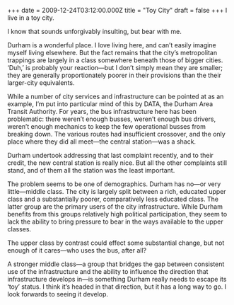 +++
date = 2009-12-24T03:12:00.000Z
title = "Toy City"
draft = false
+++
I live in a toy city.

I know that sounds unforgivably insulting, but bear with me.

Durham is a wonderful place. I love living here, and can’t easily
imagine myself living elsewhere. But the fact remains that the city’s
metropolitan trappings are largely in a class somewhere beneath those of
bigger cities. ‘Duh,’ is probably your reaction—but I don’t simply mean
they are smaller; they are generally proportionately poorer in their
provisions than the their larger-city equivalents.

While a number of city services and infrastructure can be pointed at as
an example, I’m put into particular mind of this by DATA, the Durham
Area Transit Authority. For years, the bus infrastructure here has been
problematic: there weren’t enough busses, weren’t enough bus drivers,
weren’t enough mechanics to keep the few operational busses from
breaking down. The various routes had insufficient crossover, and the
only place where they did all meet—the central station—was a shack.

Durham undertook addressing that last complaint recently, and to their
credit, the new central station is really nice. But all the other
complaints still stand, and of them all the station was the least
important.

The problem seems to be one of demographics. Durham has no—or very
little—middle class. The city is largely split between a rich, educated
upper class and a substantially poorer, comparatively less educated
class. The latter group are the primary users of the city
infrastructure. While Durham benefits from this groups relatively high
political participation, they seem to lack the ability to bring pressure
to bear in the ways available to the upper classes.

The upper class by contrast could effect some substantial change, but
not enough of it cares—who uses the bus, after all?

A stronger middle class—a group that bridges the gap between consistent
use of the infrastructure and the ability to influence the direction
that infrastructure develops in—is something Durham really needs to
escape its ‘toy’ status. I think it’s headed in that direction, but it
has a long way to go. I look forwards to seeing it develop.
